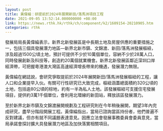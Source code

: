 ```yaml
---
layout: post
title: 黃偉綸：研提前於2024年展開新田/落馬洲項目工程
date: 2021-09-05 13:52:14.000000000 +08:00
link: https://news.rthk.hk/rthk/ch/component/k2/1609154-20210905.htm
categories: rthk
---
```


發展局局長黃偉綸表示，新界北新發展區是中長期土地及房屋供應的重要措施之一，包括三個具發展潛力地區—新界北新市鎮、文錦渡、新田/落馬洲發展樞紐，涉及超過1500公頃土地，預計可提供不少於10萬個單位，容納不少於28萬人口，同時發展創新及科技等，創造約20萬個就業機會。新界北新發展區鄰近深圳口岸經濟帶，可把握粵港澳大灣區高速經濟增長帶來的機遇，發展潛力無限。 

黃偉綸在網誌說，會研究爭取提前於2024年展開新田/落馬洲發展樞紐的工程，讓人口和企業提早入伙。有關可行性研究已大致完成，樞紐涵蓋總面積約320公頃的土地，包括逾80公頃的棕地，約有一半為私人土地。該發展樞紐可支援住宅發展項目，提供約3萬1千個單位，會利用北環線的新田站，釋放該區發展潛力。 

至於新界北新市鎮及文錦渡展開規劃及工程研究則在今年稍後展開，期望3年內完成研究，盡早分階段開展工程。黃偉綸指出，當局已諮詢當區持份者，他們普遍不反對建議，但亦有就不同議題表達意見。因應立法會發展事務委員會委員意見，當局承諾會探討擴大具發展潛力地區及加快落實相關項目。
